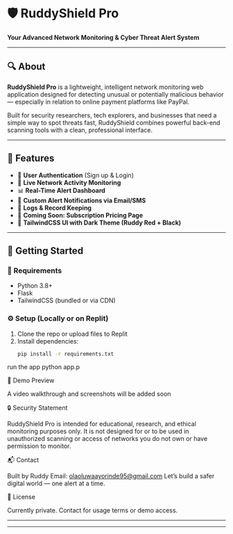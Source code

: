 # 🛡️ RuddyShield Pro  
**Your Advanced Network Monitoring & Cyber Threat Alert System**

---

## 🔍 About

**RuddyShield Pro** is a lightweight, intelligent network monitoring web application designed for detecting unusual or potentially malicious behavior — especially in relation to online payment platforms like PayPal.  

Built for security researchers, tech explorers, and businesses that need a simple way to spot threats fast, RuddyShield combines powerful back-end scanning tools with a clean, professional interface.

---

## 🎯 Features

- 🔐 **User Authentication** (Sign up & Login)
- 📡 **Live Network Activity Monitoring**
- 📊 **Real-Time Alert Dashboard**
- 💬 **Custom Alert Notifications via Email/SMS**
- 💾 **Logs & Record Keeping**
- 💸 **Coming Soon: Subscription Pricing Page**
- 🎨 **TailwindCSS UI with Dark Theme (Ruddy Red + Black)**

---

## 🚀 Getting Started

### 🧰 Requirements
- Python 3.8+
- Flask
- TailwindCSS (bundled or via CDN)

### ⚙️ Setup (Locally or on Replit)
1. Clone the repo or upload files to Replit
2. Install dependencies:  
   ```bash
   pip install -r requirements.txt
run the app
python app.p

🧪 Demo Preview

A video walkthrough and screenshots will be added soon

🔒 Security Statement

RuddyShield Pro is intended for educational, research, and ethical monitoring purposes only. It is not designed for or to be used in unauthorized scanning or access of networks you do not own or have permission to monitor.

📬 Contact

Built by Ruddy
Email: olaoluwaayorinde95@gmail.com
Let’s build a safer digital world — one alert at a time.

📌 License

Currently private. Contact for usage terms or demo access.

---




---

